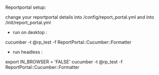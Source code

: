 Reportportal setup:

change your reportportal details into /config/report_portal.yml and into /init/report_portal.yml

- run on desktop :

cucumber -t @rp_test -f ReportPortal::Cucumber::Formatter

- run headless :


export IN_BROWSER = 'FALSE'
cucumber -t @rp_test -f ReportPortal::Cucumber::Formatter